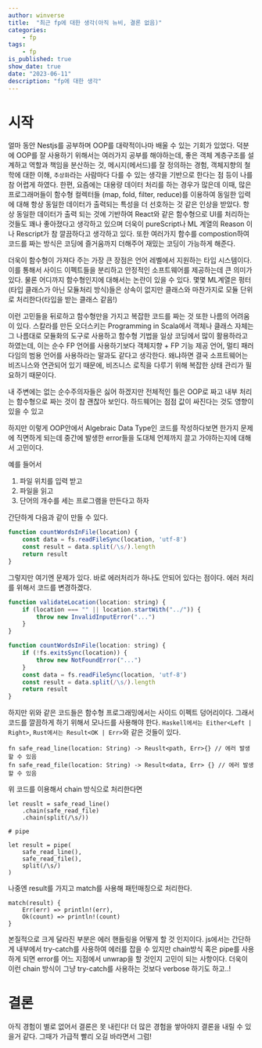 ```yaml
---
author: winverse
title:  "최근 fp에 대한 생각(아직 뉴비, 결론 없음)"
categories: 
    - fp
tags: 
    - fp
is_published: true
show_date: true
date: "2023-06-11"
description: "fp에 대한 생각"
---
```


# 시작
얼마 동안 Nestjs를 공부하며 OOP를 대략적이나마 배울 수 있는 기회가 있었다. 덕분에 OOP를 잘 사용하기 위해서는 여러가지 공부를 해야하는데, 좋은 객체 계층구조를 설계하고 역할과 책임을 분산하는 것, 메시지(메서드)를 잘 정의하는 경험, 객체지향의 철학에 대한 이해, `추상화`라는 사람마다 다를 수 있는 생각을 기반으로 한다는 점 등이 나를 참 어렵게 하였다. 한편, 요즘에는 대용량 데이터 처리를 하는 경우가 많은데 이때, 많은 프로그래머들이 함수형 컬렉터들 (map, fold, filter, reduce)를 이용하여 동일한 입력에 대해 항상 동일한 데이터가 출력되는 특성을 더 선호하는 것 같은 인상을 받았다. 항상 동일한 데이터가 출력 되는 것에 기반하여 React와 같은 함수형으로 UI를 처리하는 것들도 꽤나 좋아졌다고 생각하고 있으며 더욱이 pureScript나 ML 계열의 Reason 이나 Rescript가 참 깔끔하다고 생각하고 있다.
또한 여러가지 함수를 compostion하여 코드를 짜는 방식은 코딩에 즐거움까지 더해주어 재밌는 코딩이 가능하게 해준다.

더욱이 함수형이 가져다 주는 가장 큰 장점은 언어 레벨에서 지원하는 타입 시스템이다. 이를 통해서 사이드 이펙트들을 분리하고 안정적인 소프트웨어를 제공하는데 큰 의미가 있다.
물론 어디까지 함수형인지에 대해서는 논란이 있을 수 있다. 몇몇 ML계열은 펑터 (타입 클래스가 아닌 모듈처리 방식)들은 상속이 없지만 클래스와 마찬가지로 모듈 단위로 처리한다(타입을 받는 클래스 같음!)

이런 고민들을 뒤로하고 함수형만을 가지고 복잡한 코드를 짜는 것 또한 나름의 어려움이 있다. 스칼라를 만든 오더스키는 Programming in Scala에서 객체나 클래스 자체는 그 나름대로 모듈화의 도구로 사용하고 함수형 기법을 일상 코딩에서 많이 활용하라고 하였는데, 이는 순수 FP 언어를 사용하기보다 객체지향 + FP 기능 제공 언어, 멀티 패러다임의 범용 언어를 사용하라는 말과도 같다고 생각한다. 왜냐하면 결국 소프트웨어는 비즈니스와 연관되어 있기 때문에, 비즈니스 로직을 다루기 위해 복잡한 상태 관리가 필요하기 때문이다.

내 주변에는 없는 순수주의자들은 싫어 하겠지만 전체적인 틀은 OOP로 짜고 내부 처리는 함수형으로 짜는 것이 참 괜찮아 보인다. 하드웨어는 점점 값이 싸진다는 것도 영향이 있을 수 있고

하지만 이렇게 OOP안에서 Algebraic Data Type인 코드를 작성하다보면 한가지 문제에 직면하게 되는데 중간에 발생한 error들을 도대체 언제까지 끌고 가야하는지에 대해서 고민이다.

예를 들어서 
1. 파일 위치를 입력 받고 
2. 파일을 읽고
3. 단어의 개수를 세는 프로그램을 만든다고 하자
   
간단하게 다음과 같이 만들 수 있다.
```js
function countWordsInFile(location) {
    const data = fs.readFileSync(location, 'utf-8')
    const result = data.split(/\s/).length
    return result
}
```
그렇지만 여기엔 문제가 있다. 바로 에러처리가 하나도 안되어 있다는 점이다.
에러 처리를 위해서 코드를 변경하겠다.

```js
function validateLocation(location: string) {
    if (location === "" || location.startWith("../")) {
        throw new InvalidInputError("...")
    }
}

function countWordsInFile(location: string) {
    if (!fs.exitsSync(location)) {
        throw new NotFoundError("...")
    }
    const data = fs.readFileSync(location, 'utf-8')
    const result = data.split(/\s/).length
    return result
}

```
하지만 위와 같은 코드들은 함수형 프로그래밍에서는 사이드 이펙트 덩어리이다. 그래서 코드를 깔끔하게 하기 위해서 모나드를 사용해야 한다. `Haskell에서는 Either<Left | Right>`, `Rust에서는 Result<OK | Err>`와 같은 것들이 있다.

```
fn safe_read_line(location: String) -> Reuslt<path, Err>{} // 에러 발생할 수 있음
fn safe_read_file(location: String) -> Result<data, Err> {} // 에러 발생할 수 있음
```

위 코드를 이용해서 chain 방식으로 처리한다면

```
let reuslt = safe_read_line()
    .chain(safe_read_file)
    .chain(split(/\s/))

# pipe

let result = pipe(
    safe_read_line(),
    safe_read_file(),
    split(/\s/)
)

```

나중엔 result를 가지고 match를 사용해 패턴매칭으로 처리한다.

```
match(result) {
    Err(err) => println!(err),
    Ok(count) => println!(count)
}
```

본질적으로 크게 달라진 부분은 에러 핸들링을 어떻게 할 것 인지이다. js에서는 간단하게 내부에서 try-catch를 사용하여 에러를 잡을 수 있지만 chain방식 혹은 pipe를 사용하게 되면 error를 어느 지점에서 unwrap을 할 것인지 고민이 되는 사항이다. 더욱이 이런 chain 방식이 그냥 try-catch를 사용하는 것보다 verbose 하기도 하고..!

# 결론
아직 경험이 별로 없어서 결론은 못 내린다!
더 많은 경험을 쌓아야지 결론을 내릴 수 있을거 같다. 그때가 가급적 빨리 오길 바라면서 그럼!